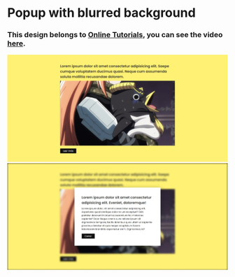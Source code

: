 # Popup with blurred background
### This design belongs to [Online Tutorials](https://www.youtube.com/@OnlineTutorialsYT), you can see the video [here](https://youtu.be/snhpoxtLugU).

![preview img 1](/preview-1.jpeg)
![preview img 2](/preview-2.jpeg)
